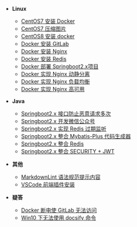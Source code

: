- **Linux**

  - [CentOS7 安装 Docker](docss/202005/007.md)
  - [CentOS7 压缩图片](docss/202005/008.md)
  - [CentOS8 安装 docker](docss/202005/009.md)
  - [Docker 安装 GitLab](docss/202005/010.md)
  - [Docker 安装 Nginx](docss/202005/011.md)
  - [Docker 安装 Redis](docss/202005/012.md)
  - [Docker 部署 Springboot2.x项目](docss/202005/013.md)
  - [Docker 实现 Nginx 动静分离](docss/202005/014.md)
  - [Docker 实现 Nginx 负载均衡](docss/202005/015.md)
  - [Docker 实现 Nginx 高可用](docss/202005/016.md)

- **Java**

  - [Springboot2.x 接口防止恶意请求多次](docss/202005/001.md)
  - [Springboot2.x 开发微信公众号](docss/202005/002.md)
  - [Springboot2.x 实现 Redis 过期监听](docss/202005/003.md)
  - [Springboot2.x 整合 Mybatis-Plus 代码生成器](docss/202005/004.md)
  - [Springboot2.x 整合 Redis](docss/202005/005.md)
  - [Springboot2.x 整合 SECURITY + JWT](docss/202005/006.md)

- **其他**

  - [MarkdownLint 语法规范提示内容](docss/202005/017.md)
  - [VSCode 前端插件安装](docss/202005/018.md)

- **疑答**

  - [Docker 断电使 GitLab 无法访问](docss/202005/019.md)
  - [Win10 下无法使用 docsify 命令](docss/202005/020.md)
